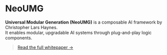 # NeoUMG

**Universal Modular Generation (NeoUMG)** is a composable AI framework by Christopher Lars Haynes.  
It enables modular, upgradable AI systems through plug-and-play logic components.

> [Read the full whitepaper →](docs/NeoUMG_Whitepaper_v1.md)
